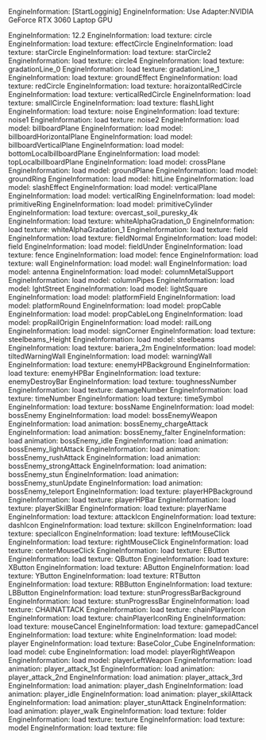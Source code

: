 EngineInformation:     [StartLogginig]
EngineInformation:     Use Adapter:NVIDIA GeForce RTX 3060 Laptop GPU

EngineInformation:     12.2
EngineInformation:     load texture: circle
EngineInformation:     load texture: effectCircle
EngineInformation:     load texture: starCircle
EngineInformation:     load texture: starCircle2
EngineInformation:     load texture: circle4
EngineInformation:     load texture: gradationLine_0
EngineInformation:     load texture: gradationLine_1
EngineInformation:     load texture: groundEffect
EngineInformation:     load texture: redCircle
EngineInformation:     load texture: horaizontalRedCircle
EngineInformation:     load texture: verticalRedCircle
EngineInformation:     load texture: smallCircle
EngineInformation:     load texture: flashLlight
EngineInformation:     load texture: noise
EngineInformation:     load texture: noise1
EngineInformation:     load texture: noise2
EngineInformation:     load model: billboardPlane
EngineInformation:     load model: billboardHorizontalPlane
EngineInformation:     load model: billboardVerticalPlane
EngineInformation:     load model: bottomLocalbillboardPlane
EngineInformation:     load model: topLocalbillboardPlane
EngineInformation:     load model: crossPlane
EngineInformation:     load model: groundPlane
EngineInformation:     load model: groundRing
EngineInformation:     load model: hitLine
EngineInformation:     load model: slashEffect
EngineInformation:     load model: verticalPlane
EngineInformation:     load model: verticalRing
EngineInformation:     load model: primitiveRing
EngineInformation:     load model: primitiveCylinder
EngineInformation:     load texture: overcast_soil_puresky_4k
EngineInformation:     load texture: whiteAlphaGradation_0
EngineInformation:     load texture: whiteAlphaGradation_1
EngineInformation:     load texture: field
EngineInformation:     load texture: fieldNormal
EngineInformation:     load model: field
EngineInformation:     load model: fieldUnder
EngineInformation:     load texture: fence
EngineInformation:     load model: fence
EngineInformation:     load texture: wall
EngineInformation:     load model: wall
EngineInformation:     load model: antenna
EngineInformation:     load model: columnMetalSupport
EngineInformation:     load model: columnPipes
EngineInformation:     load model: lghtStreet
EngineInformation:     load model: lightSquare
EngineInformation:     load model: platformField
EngineInformation:     load model: platformRound
EngineInformation:     load model: propCable
EngineInformation:     load model: propCableLong
EngineInformation:     load model: propRailOrigin
EngineInformation:     load model: railLong
EngineInformation:     load model: signCorner
EngineInformation:     load texture: steelbeams_Height
EngineInformation:     load model: steelbeams
EngineInformation:     load texture: bariera_2m
EngineInformation:     load model: tiltedWarningWall
EngineInformation:     load model: warningWall
EngineInformation:     load texture: enemyHPBackground
EngineInformation:     load texture: enemyHPBar
EngineInformation:     load texture: enemyDestroyBar
EngineInformation:     load texture: toughnessNumber
EngineInformation:     load texture: damageNumber
EngineInformation:     load texture: timeNumber
EngineInformation:     load texture: timeSymbol
EngineInformation:     load texture: bossName
EngineInformation:     load model: bossEnemy
EngineInformation:     load model: bossEnemyWeapon
EngineInformation:     load animation: bossEnemy_chargeAttack
EngineInformation:     load animation: bossEnemy_falter
EngineInformation:     load animation: bossEnemy_idle
EngineInformation:     load animation: bossEnemy_lightAttack
EngineInformation:     load animation: bossEnemy_rushAttack
EngineInformation:     load animation: bossEnemy_strongAttack
EngineInformation:     load animation: bossEnemy_stun
EngineInformation:     load animation: bossEnemy_stunUpdate
EngineInformation:     load animation: bossEnemy_teleport
EngineInformation:     load texture: playerHPBackground
EngineInformation:     load texture: playerHPBar
EngineInformation:     load texture: playerSkilBar
EngineInformation:     load texture: playerName
EngineInformation:     load texture: attackIcon
EngineInformation:     load texture: dashIcon
EngineInformation:     load texture: skilIcon
EngineInformation:     load texture: specialIcon
EngineInformation:     load texture: leftMouseClick
EngineInformation:     load texture: rightMouseClick
EngineInformation:     load texture: centerMouseClick
EngineInformation:     load texture: EButton
EngineInformation:     load texture: QButton
EngineInformation:     load texture: XButton
EngineInformation:     load texture: AButton
EngineInformation:     load texture: YButton
EngineInformation:     load texture: RTButton
EngineInformation:     load texture: RBButton
EngineInformation:     load texture: LBButton
EngineInformation:     load texture: stunProgressBarBackground
EngineInformation:     load texture: stunProgressBar
EngineInformation:     load texture: CHAINATTACK
EngineInformation:     load texture: chainPlayerIcon
EngineInformation:     load texture: chainPlayerIconRing
EngineInformation:     load texture: mouseCancel
EngineInformation:     load texture: gamepadCancel
EngineInformation:     load texture: white
EngineInformation:     load model: player
EngineInformation:     load texture: BaseColor_Cube
EngineInformation:     load model: cube
EngineInformation:     load model: playerRightWeapon
EngineInformation:     load model: playerLeftWeapon
EngineInformation:     load animation: player_attack_1st
EngineInformation:     load animation: player_attack_2nd
EngineInformation:     load animation: player_attack_3rd
EngineInformation:     load animation: player_dash
EngineInformation:     load animation: player_idle
EngineInformation:     load animation: player_skilAttack
EngineInformation:     load animation: player_stunAttack
EngineInformation:     load animation: player_walk
EngineInformation:     load texture: folder
EngineInformation:     load texture: texture
EngineInformation:     load texture: model
EngineInformation:     load texture: file
